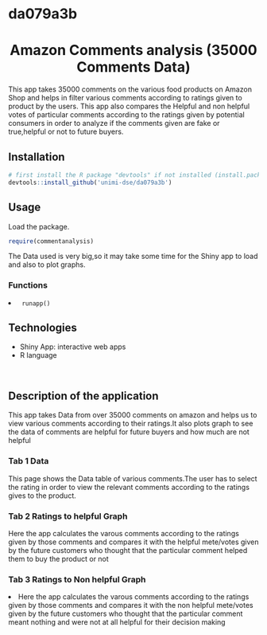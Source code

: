# da079a3b

<h1 align="center">Amazon Comments analysis (35000 Comments Data) </h1>
<p> This app takes 35000 comments on the various food products on Amazon Shop and helps in filter various comments according to ratings given to product by the users.
This app also compares the Helpful and non helpful votes of particular comments according to the ratings given by potential consumers in order to analyze if the comments given are fake or true,helpful or not to future buyers.
<br>
  
<h2> Installation</h2>

```R
# first install the R package "devtools" if not installed (install.packages("devtools")
devtools::install_github('unimi-dse/da079a3b')
```

<h2> Usage</h2>
<p> Load the package. </p>

```R
require(commentanalysis)
```
<p> The Data used is very big,so it may take some time for the Shiny app to load and also to plot graphs.</p>

<h3> Functions </h3>
<li><code> runapp()</code></li>


<h2> Technologies </h2>

- Shiny App: interactive web apps
- R language

<br>
<h2> Description of the application </h2>
<p> This app takes Data from over 35000 comments on amazon and helps us to view various comments according to their ratings.It also plots graph to see the data of comments are helpful for future buyers and how much are not helpful</p>

<h3> Tab 1  Data </h3>

<p> This page shows the Data table of various comments.The user has to select the rating in order to view the relevant comments according to the ratings gives to the product.



<h3> Tab 2 Ratings to helpful Graph </h3>

<p> Here the app calculates the varous comments according to the ratings given by those comments and compares it with the helpful mete/votes given by the future customers who thought that the particular comment helped them to buy the product or not
</p>


<h3> Tab 3 Ratings to Non helpful Graph </h3>
<li>Here the app calculates the varous comments according to the ratings given by those comments and compares it with the non helpful mete/votes given by the future customers who thought that the particular comment meant nothing and were not at all helpful for their decision making 

</li>
